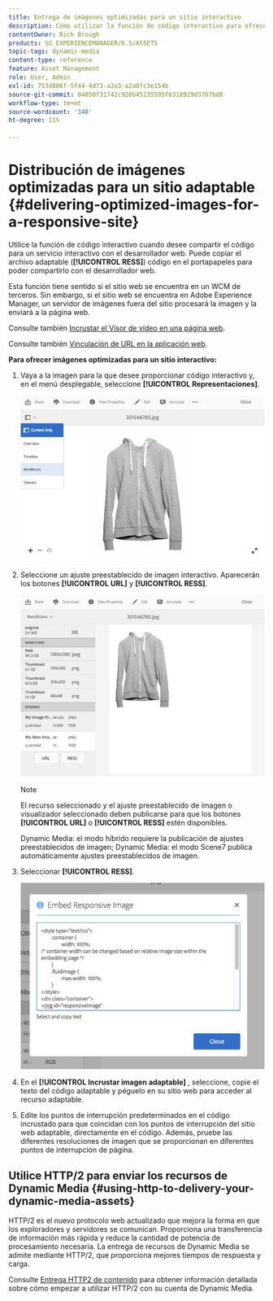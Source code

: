 ```yaml
---
title: Entrega de imágenes optimizadas para un sitio interactivo
description: Cómo utilizar la función de código interactivo para ofrecer imágenes optimizadas
contentOwner: Rick Brough
products: SG_EXPERIENCEMANAGER/6.5/ASSETS
topic-tags: dynamic-media
content-type: reference
feature: Asset Management
role: User, Admin
exl-id: 753d806f-5f44-4d73-a3a3-a2a0fc3e154b
source-git-commit: 04050f31742c926b45235595f6318929d3767bd8
workflow-type: tm+mt
source-wordcount: '340'
ht-degree: 11%

---
```


# Distribución de imágenes optimizadas para un sitio adaptable {#delivering-optimized-images-for-a-responsive-site}

Utilice la función de código interactivo cuando desee compartir el código para un servicio interactivo con el desarrollador web. Puede copiar el archivo adaptable (**[!UICONTROL RESS]**) código en el portapapeles para poder compartirlo con el desarrollador web.

Esta función tiene sentido si el sitio web se encuentra en un WCM de terceros. Sin embargo, si el sitio web se encuentra en Adobe Experience Manager, un servidor de imágenes fuera del sitio procesará la imagen y la enviará a la página web.

Consulte también [Incrustar el Visor de vídeo en una página web](embed-code.md).

Consulte también [Vinculación de URL en la aplicación web](linking-urls-to-yourwebapplication.md).

**Para ofrecer imágenes optimizadas para un sitio interactivo:**

1. Vaya a la imagen para la que desee proporcionar código interactivo y, en el menú desplegable, seleccione **[!UICONTROL Representaciones]**.

   ![chlimage_1-408](assets/chlimage_1-408.png)

1. Seleccione un ajuste preestablecido de imagen interactivo. Aparecerán los botones **[!UICONTROL URL]** y **[!UICONTROL RESS]**.

   ![chlimage_1-409](assets/chlimage_1-208.png)

   >[!NOTE]
   >
   >El recurso seleccionado *y* el ajuste preestablecido de imagen o visualizador seleccionado deben publicarse para que los botones **[!UICONTROL URL]** o **[!UICONTROL RESS]** estén disponibles.
   >
   >Dynamic Media: el modo híbrido requiere la publicación de ajustes preestablecidos de imagen; Dynamic Media: el modo Scene7 publica automáticamente ajustes preestablecidos de imagen.

1. Seleccionar **[!UICONTROL RESS]**.

   ![chlimage_1-410](assets/chlimage_1-410.png)

1. En el **[!UICONTROL Incrustar imagen adaptable]** , seleccione, copie el texto del código adaptable y péguelo en su sitio web para acceder al recurso adaptable.
1. Edite los puntos de interrupción predeterminados en el código incrustado para que coincidan con los puntos de interrupción del sitio web adaptable, directamente en el código. Además, pruebe las diferentes resoluciones de imagen que se proporcionan en diferentes puntos de interrupción de página.

## Utilice HTTP/2 para enviar los recursos de Dynamic Media {#using-http-to-delivery-your-dynamic-media-assets}

HTTP/2 es el nuevo protocolo web actualizado que mejora la forma en que los exploradores y servidores se comunican. Proporciona una transferencia de información más rápida y reduce la cantidad de potencia de procesamiento necesaria. La entrega de recursos de Dynamic Media se admite mediante HTTP/2, que proporciona mejores tiempos de respuesta y carga.

Consulte [Entrega HTTP2 de contenido](http2.md) para obtener información detallada sobre cómo empezar a utilizar HTTP/2 con su cuenta de Dynamic Media.
